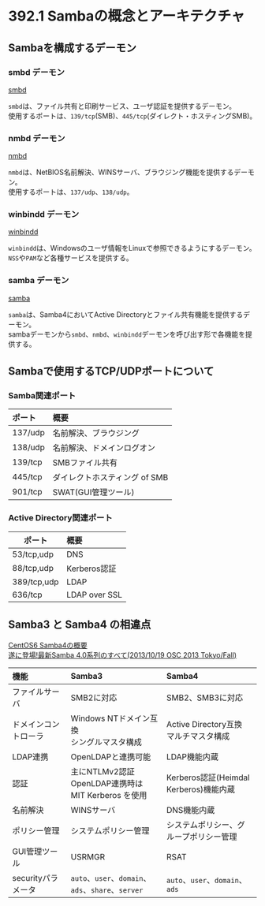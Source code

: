 # 392.1 Sambaの概念とアーキテクチャ

## Sambaを構成するデーモン

### smbd デーモン

[smbd](http://www.samba.gr.jp/project/translation/4.6/htmldocs/manpages/smbd.8.html)

`smbd`は、ファイル共有と印刷サービス、ユーザ認証を提供するデーモン。<br>
使用するポートは、`139/tcp`(SMB)、`445/tcp`(ダイレクト・ホスティングSMB)。

### nmbd デーモン

[nmbd](http://www.samba.gr.jp/project/translation/4.6/htmldocs/manpages/nmbd.8.html)

`nmbd`は、NetBIOS名前解決、WINSサーバ、ブラウジング機能を提供するデーモン。<br>
使用するポートは、`137/udp`、`138/udp`。<br> 

### winbindd デーモン

[winbindd](http://www.samba.gr.jp/project/translation/4.6/htmldocs/manpages/winbindd.8.html)

`winbindd`は、Windowsのユーザ情報をLinuxで参照できるようにするデーモン。<br>
`NSS`や`PAM`など各種サービスを提供する。<br>

### samba デーモン

[samba](http://www.samba.gr.jp/project/translation/4.6/htmldocs/manpages/samba.8.html)

`samba`は、Samba4においてActive Directoryとファイル共有機能を提供するデーモン。<br>
sambaデーモンから`smbd`、`nmbd`、`winbindd`デーモンを呼び出す形で各機能を提供する。<br>

## Sambaで使用するTCP/UDPポートについて

### Samba関連ポート

| ポート  | 概要                          |
|:--------|:------------------------------|
| 137/udp | 名前解決、ブラウジング        |
| 138/udp | 名前解決、ドメインログオン    |
| 139/tcp | SMBファイル共有               |
| 445/tcp | ダイレクトホスティング of SMB |
| 901/tcp | SWAT(GUI管理ツール)           |

### Active Directory関連ポート

| ポート      | 概要          |
|-------------|:--------------|
| 53/tcp,udp  | DNS           |
| 88/tcp,udp  | Kerberos認証  |
| 389/tcp,udp | LDAP          |
| 636/tcp     | LDAP over SSL |

## Samba3 と Samba4 の相違点

[CentOS6 Samba4の概要](http://www.unix-power.net/linux/samba4.html)<br>
[遂に登場!最新Samba 4.0系列のすべて(2013/10/19 OSC 2013 Tokyo/Fall)](https://www.slideshare.net/takahashimotonobu/20131019samba-40/4)<br>

| 機能                 | Samba3                                                 | Samba4                                   |
|:---------------------|:-------------------------------------------------------|:-----------------------------------------|
| ファイルサーバ       | SMB2に対応                                             | SMB2、SMB3に対応                         |
| ドメインコントローラ | Windows NTドメイン互換<br>シングルマスタ構成           | Active Directory互換<br>マルチマスタ構成 |
| LDAP連携             | OpenLDAPと連携可能                                     | LDAP機能内蔵                             |
| 認証                 | 主にNTLMv2認証<br>OpenLDAP連携時は MIT Kerberos を使用 | Kerberos認証(Heimdal Kerberos)機能内蔵   |
| 名前解決             | WINSサーバ                                             | DNS機能内蔵                              |
| ポリシー管理         | システムポリシー管理                                   | システムポリシー、グループポリシー管理   |
| GUI管理ツール        | USRMGR                                                 | RSAT                                     |
| securityパラメータ   | `auto`、`user`、`domain`、`ads`、`share`、`server`     | `auto`、`user`、`domain`、`ads`          |
